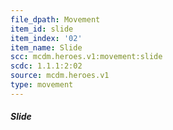 ```yaml
---
file_dpath: Movement
item_id: slide
item_index: '02'
item_name: Slide
scc: mcdm.heroes.v1:movement:slide
scdc: 1.1.1:2:02
source: mcdm.heroes.v1
type: movement
---
```


##### Slide
